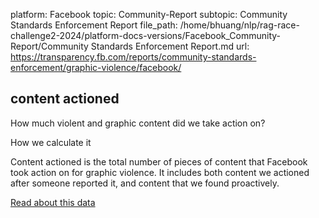 platform: Facebook
topic: Community-Report
subtopic: Community Standards Enforcement Report
file_path: /home/bhuang/nlp/rag-race-challenge2-2024/platform-docs-versions/Facebook_Community-Report/Community Standards Enforcement Report.md
url: https://transparency.fb.com/reports/community-standards-enforcement/graphic-violence/facebook/

## content actioned

How much violent and graphic content did we take action on?

How we calculate it

Content actioned is the total number of pieces of content that Facebook took action on for graphic violence. It includes both content we actioned after someone reported it, and content that we found proactively.

[Read about this data](https://transparency.fb.com/policies/improving/content-actioned-metric/)